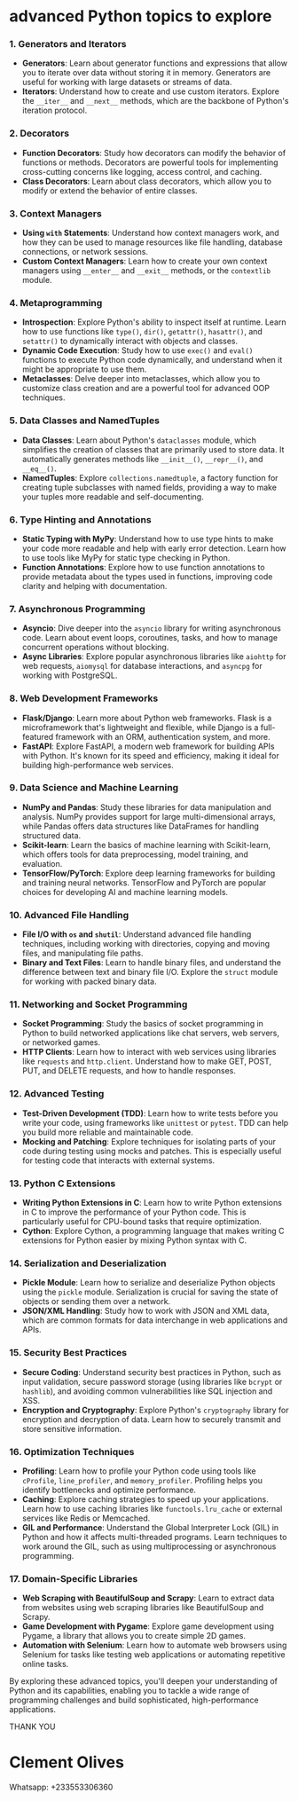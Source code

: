 # advanced Python topics to explore

### 1. **Generators and Iterators**
   - **Generators**: Learn about generator functions and expressions that allow you to iterate over data without storing it in memory. Generators are useful for working with large datasets or streams of data.
   - **Iterators**: Understand how to create and use custom iterators. Explore the `__iter__` and `__next__` methods, which are the backbone of Python's iteration protocol.

### 2. **Decorators**
   - **Function Decorators**: Study how decorators can modify the behavior of functions or methods. Decorators are powerful tools for implementing cross-cutting concerns like logging, access control, and caching.
   - **Class Decorators**: Learn about class decorators, which allow you to modify or extend the behavior of entire classes.

### 3. **Context Managers**
   - **Using `with` Statements**: Understand how context managers work, and how they can be used to manage resources like file handling, database connections, or network sessions.
   - **Custom Context Managers**: Learn how to create your own context managers using `__enter__` and `__exit__` methods, or the `contextlib` module.

### 4. **Metaprogramming**
   - **Introspection**: Explore Python's ability to inspect itself at runtime. Learn how to use functions like `type()`, `dir()`, `getattr()`, `hasattr()`, and `setattr()` to dynamically interact with objects and classes.
   - **Dynamic Code Execution**: Study how to use `exec()` and `eval()` functions to execute Python code dynamically, and understand when it might be appropriate to use them.
   - **Metaclasses**: Delve deeper into metaclasses, which allow you to customize class creation and are a powerful tool for advanced OOP techniques.

### 5. **Data Classes and NamedTuples**
   - **Data Classes**: Learn about Python's `dataclasses` module, which simplifies the creation of classes that are primarily used to store data. It automatically generates methods like `__init__()`, `__repr__()`, and `__eq__()`.
   - **NamedTuples**: Explore `collections.namedtuple`, a factory function for creating tuple subclasses with named fields, providing a way to make your tuples more readable and self-documenting.

### 6. **Type Hinting and Annotations**
   - **Static Typing with MyPy**: Understand how to use type hints to make your code more readable and help with early error detection. Learn how to use tools like MyPy for static type checking in Python.
   - **Function Annotations**: Explore how to use function annotations to provide metadata about the types used in functions, improving code clarity and helping with documentation.

### 7. **Asynchronous Programming**
   - **Asyncio**: Dive deeper into the `asyncio` library for writing asynchronous code. Learn about event loops, coroutines, tasks, and how to manage concurrent operations without blocking.
   - **Async Libraries**: Explore popular asynchronous libraries like `aiohttp` for web requests, `aiomysql` for database interactions, and `asyncpg` for working with PostgreSQL.

### 8. **Web Development Frameworks**
   - **Flask/Django**: Learn more about Python web frameworks. Flask is a microframework that's lightweight and flexible, while Django is a full-featured framework with an ORM, authentication system, and more.
   - **FastAPI**: Explore FastAPI, a modern web framework for building APIs with Python. It's known for its speed and efficiency, making it ideal for building high-performance web services.

### 9. **Data Science and Machine Learning**
   - **NumPy and Pandas**: Study these libraries for data manipulation and analysis. NumPy provides support for large multi-dimensional arrays, while Pandas offers data structures like DataFrames for handling structured data.
   - **Scikit-learn**: Learn the basics of machine learning with Scikit-learn, which offers tools for data preprocessing, model training, and evaluation.
   - **TensorFlow/PyTorch**: Explore deep learning frameworks for building and training neural networks. TensorFlow and PyTorch are popular choices for developing AI and machine learning models.

### 10. **Advanced File Handling**
   - **File I/O with `os` and `shutil`**: Understand advanced file handling techniques, including working with directories, copying and moving files, and manipulating file paths.
   - **Binary and Text Files**: Learn to handle binary files, and understand the difference between text and binary file I/O. Explore the `struct` module for working with packed binary data.

### 11. **Networking and Socket Programming**
   - **Socket Programming**: Study the basics of socket programming in Python to build networked applications like chat servers, web servers, or networked games.
   - **HTTP Clients**: Learn how to interact with web services using libraries like `requests` and `http.client`. Understand how to make GET, POST, PUT, and DELETE requests, and how to handle responses.

### 12. **Advanced Testing**
   - **Test-Driven Development (TDD)**: Learn how to write tests before you write your code, using frameworks like `unittest` or `pytest`. TDD can help you build more reliable and maintainable code.
   - **Mocking and Patching**: Explore techniques for isolating parts of your code during testing using mocks and patches. This is especially useful for testing code that interacts with external systems.

### 13. **Python C Extensions**
   - **Writing Python Extensions in C**: Learn how to write Python extensions in C to improve the performance of your Python code. This is particularly useful for CPU-bound tasks that require optimization.
   - **Cython**: Explore Cython, a programming language that makes writing C extensions for Python easier by mixing Python syntax with C.

### 14. **Serialization and Deserialization**
   - **Pickle Module**: Learn how to serialize and deserialize Python objects using the `pickle` module. Serialization is crucial for saving the state of objects or sending them over a network.
   - **JSON/XML Handling**: Study how to work with JSON and XML data, which are common formats for data interchange in web applications and APIs.

### 15. **Security Best Practices**
   - **Secure Coding**: Understand security best practices in Python, such as input validation, secure password storage (using libraries like `bcrypt` or `hashlib`), and avoiding common vulnerabilities like SQL injection and XSS.
   - **Encryption and Cryptography**: Explore Python's `cryptography` library for encryption and decryption of data. Learn how to securely transmit and store sensitive information.

### 16. **Optimization Techniques**
   - **Profiling**: Learn how to profile your Python code using tools like `cProfile`, `line_profiler`, and `memory_profiler`. Profiling helps you identify bottlenecks and optimize performance.
   - **Caching**: Explore caching strategies to speed up your applications. Learn how to use caching libraries like `functools.lru_cache` or external services like Redis or Memcached.
   - **GIL and Performance**: Understand the Global Interpreter Lock (GIL) in Python and how it affects multi-threaded programs. Learn techniques to work around the GIL, such as using multiprocessing or asynchronous programming.

### 17. **Domain-Specific Libraries**
   - **Web Scraping with BeautifulSoup and Scrapy**: Learn to extract data from websites using web scraping libraries like BeautifulSoup and Scrapy.
   - **Game Development with Pygame**: Explore game development using Pygame, a library that allows you to create simple 2D games.
   - **Automation with Selenium**: Learn how to automate web browsers using Selenium for tasks like testing web applications or automating repetitive online tasks.

By exploring these advanced topics, you'll deepen your understanding of Python and its capabilities, enabling you to tackle a wide range of programming challenges and build sophisticated, high-performance applications.

THANK YOU
# Clement Olives
Whatsapp: +233553306360
